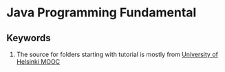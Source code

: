 # Java Programming Fundamental

## Keywords
1. The source for folders starting with tutorial is mostly from [University of Helsinki MOOC](java-programming.mooc.fi)